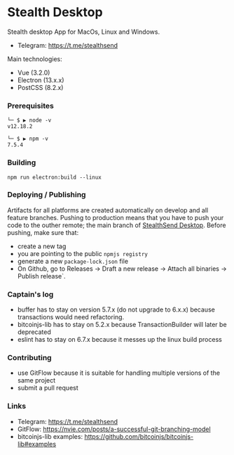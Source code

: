 # Stealth Desktop

Stealth desktop App for MacOs, Linux and Windows.
* Telegram: https://t.me/stealthsend

Main technologies:
* Vue (3.2.0)
* Electron (13.x.x)
* PostCSS (8.2.x) 

### Prerequisites

```
└─ $ ▶ node -v
v12.18.2
```
```
└─ $ ▶ npm -v
7.5.4 
```

### Building

```
npm run electron:build --linux
```

### Deploying / Publishing

Artifacts for all platforms are created automatically on develop and all feature branches.
Pushing to production means that you have to push your code to the outher remote; the main branch of [StealthSend Desktop](https://github.com/Stealth-R-D-LLC/stealthsend-desktop). Before pushing, make sure that: 
* create a new tag 
* you are pointing to the public `npmjs registry`
* generate a new `package-lock.json` file 
* On Github, go to Releases -> Draft a new release -> Attach all binaries -> Publish release`.

### Captain's log
* buffer has to stay on version 5.7.x (do not upgrade to 6.x.x) because transactions would need refactoring.
* bitcoinjs-lib has to stay on 5.2.x because TransactionBuilder will later be deprecated
* eslint has to stay on 6.7.x because it messes up the linux build process

### Contributing

* use GitFlow because it is suitable for handling multiple versions of the same project
* submit a pull request

### Links

* Telegram: https://t.me/stealthsend
* GitFlow: https://nvie.com/posts/a-successful-git-branching-model
* bitcoinjs-lib examples: https://github.com/bitcoinjs/bitcoinjs-lib#examples
